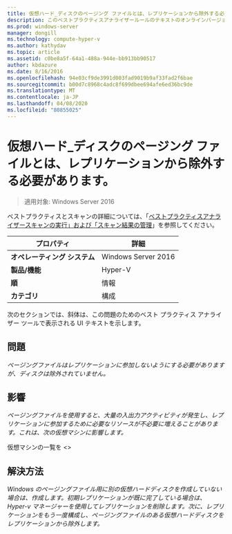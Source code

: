 ```yaml
---
title: 仮想ハード_ディスクのページング ファイルとは、レプリケーションから除外する必要があります。
description: このベストプラクティスアナライザールールのテキストのオンラインバージョン。
ms.prod: windows-server
manager: dongill
ms.technology: compute-hyper-v
ms.author: kathydav
ms.topic: article
ms.assetid: c0be8a5f-64a1-488a-944e-bb913bb90517
author: kbdazure
ms.date: 8/16/2016
ms.openlocfilehash: 94e03cf9de3991d003fad9019b9af33fad2f6bae
ms.sourcegitcommit: b00d7c8968c4adc8f699dbee694afe6ed36bc9de
ms.translationtype: MT
ms.contentlocale: ja-JP
ms.lasthandoff: 04/08/2020
ms.locfileid: "80855025"
---
```

# <a name="virtual-hard-disks-with-paging-files-should-be-excluded-from-replication"></a>仮想ハード_ディスクのページング ファイルとは、レプリケーションから除外する必要があります。

>適用対象: Windows Server 2016

ベストプラクティスとスキャンの詳細については、「[ベストプラクティスアナライザースキャンの実行」および「スキャン結果の管理](https://go.microsoft.com/fwlink/p/?LinkID=223177)」を参照してください。  
  
|プロパティ|詳細|  
|-|-|  
|**オペレーティング システム**|Windows Server 2016|  
|**製品/機能**|Hyper-V|  
|**順**|情報|  
|**カテゴリ**|構成|  
  
次のセクションでは、斜体は、この問題のためのベスト プラクティス アナライザー ツールで表示される UI テキストを示します。  
  
## <a name="issue"></a>問題  
*ページングファイルはレプリケーションに参加しないようにする必要がありますが、ディスクは除外されていません。*  
  
## <a name="impact"></a>影響  
*ページングファイルを使用すると、大量の入出力アクティビティが発生し、レプリケーションに参加するために必要なリソースが不必要に増えることがあります。これは、次の仮想マシンに影響します。*  
  
仮想マシンの一覧を \<>  
  
## <a name="resolution"></a>解決方法  
*Windows のページングファイル用に別の仮想ハードディスクを作成していない場合は、作成します。初期レプリケーションが既に完了している場合は、Hyper-v マネージャーを使用してレプリケーションを削除します。次に、レプリケーションをもう一度構成し、ページングファイルのある仮想ハードディスクをレプリケーションから除外します。*  
  



